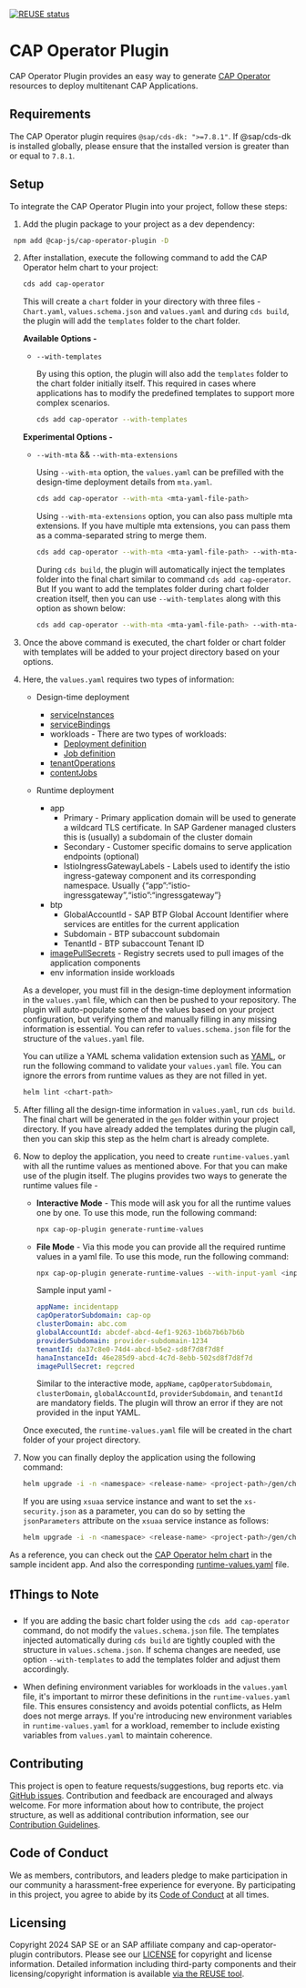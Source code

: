 [![REUSE status](https://api.reuse.software/badge/github.com/cap-js/cap-operator-plugin)](https://api.reuse.software/info/github.com/cap-js/cap-operator-plugin)

# CAP Operator Plugin

CAP Operator Plugin provides an easy way to generate [CAP Operator](https://sap.github.io/cap-operator/) resources to deploy multitenant CAP Applications.

## Requirements

The CAP Operator plugin requires `@sap/cds-dk: ">=7.8.1"`. If @sap/cds-dk is installed globally, please ensure that the installed version is greater than or equal to `7.8.1`.

## Setup

To integrate the CAP Operator Plugin into your project, follow these steps:

1. Add the plugin package to your project as a dev dependency:

```sh
 npm add @cap-js/cap-operator-plugin -D
```

2. After installation, execute the following command to add the CAP Operator helm chart to your project:

    ```sh
    cds add cap-operator
    ```
    This will create a `chart` folder in your directory with three files - `Chart.yaml`, `values.schema.json` and `values.yaml` and during `cds build`, the plugin will add the `templates` folder to the chart folder.

    **Available Options -**

    * `--with-templates`

        By using this option, the plugin will also add the `templates` folder to the chart folder initially itself. This required in cases where applications has to modify the predefined templates to support more complex scenarios.

        ```sh
        cds add cap-operator --with-templates
        ```

    **Experimental Options -**

    * `--with-mta` && `--with-mta-extensions`

        Using `--with-mta` option, the `values.yaml` can be prefilled with the design-time deployment details from `mta.yaml`.

        ```sh
        cds add cap-operator --with-mta <mta-yaml-file-path>
        ```

        Using `--with-mta-extensions` option, you can also pass multiple mta extensions. If you have multiple mta extensions, you can pass them as a comma-separated string to merge them.

        ```sh
        cds add cap-operator --with-mta <mta-yaml-file-path> --with-mta-extensions <mta-ext-yaml-1-file-path>,<mta-ext-yaml-2-file-path>
        ```

        During `cds build`, the plugin will automatically inject the templates folder into the final chart similar to command `cds add cap-operator`. But If you want to add the templates folder during chart folder creation itself, then you can use `--with-templates` along with this option as shown below:

        ```sh
        cds add cap-operator --with-mta <mta-yaml-file-path> --with-mta-extensions <mta-ext-yaml-1-file-path>,<mta-ext-yaml-2-file-path> --with-templates
        ```

3. Once the above command is executed, the chart folder or chart folder with templates will be added to your project directory based on your options.

4. Here, the `values.yaml` requires two types of information:

    * Design-time deployment
        - [serviceInstances](https://github.com/SAP/sap-btp-service-operator?tab=readme-ov-file#service-instance)
        - [serviceBindings](https://github.com/SAP/sap-btp-service-operator?tab=readme-ov-file#service-binding)
        - workloads - There are two types of workloads:
            - [Deployment definition](https://sap.github.io/cap-operator/docs/usage/resources/capapplicationversion/#workloads-with-deploymentdefinition)
            - [Job definition](https://sap.github.io/cap-operator/docs/usage/resources/capapplicationversion/#workloads-with-jobdefinition)
        - [tenantOperations](https://sap.github.io/cap-operator/docs/usage/resources/capapplicationversion/#sequencing-tenant-operations)
        - [contentJobs](https://sap.github.io/cap-operator/docs/usage/resources/capapplicationversion/#sequencing-content-jobs)

    * Runtime deployment
        - app
            - Primary - Primary application domain will be used to generate a wildcard TLS certificate. In SAP Gardener managed clusters this is (usually) a subdomain of the cluster domain
            - Secondary - Customer specific domains to serve application endpoints (optional)
            - IstioIngressGatewayLabels - Labels used to identify the istio ingress-gateway component and its corresponding namespace. Usually {“app”:“istio-ingressgateway”,“istio”:“ingressgateway”}
        - btp
            - GlobalAccountId - SAP BTP Global Account Identifier where services are entitles for the current application
            - Subdomain - BTP subaccount subdomain
            - TenantId - BTP subaccount Tenant ID
        - [imagePullSecrets](https://kubernetes.io/docs/tasks/configure-pod-container/pull-image-private-registry/) - Registry secrets used to pull images of the application components
        - env information inside workloads

    As a developer, you must fill in the design-time deployment information in the `values.yaml` file, which can then be pushed to your repository. The plugin will auto-populate some of the values based on your project configuration, but verifying them and manually filling in any missing information is essential. You can refer to `values.schema.json` file for the structure of the `values.yaml` file.

    You can utilize a YAML schema validation extension such as [YAML](https://marketplace.visualstudio.com/items?itemName=redhat.vscode-yaml), or run the following command to validate your `values.yaml` file. You can ignore the errors from runtime values as they are not filled in yet.

    ```sh
    helm lint <chart-path>
    ```

5. After filling all the design-time information in `values.yaml`, run `cds build`. The final chart will be generated in the `gen` folder within your project directory. If you have already added the templates during the plugin call, then you can skip this step as the helm chart is already complete.

6. Now to deploy the application, you need to create `runtime-values.yaml` with all the runtime values as mentioned above. For that you can make use of the plugin itself. The plugins provides two ways to generate the runtime values file -

    * **Interactive Mode** - This mode will ask you for all the runtime values one by one. To use this mode, run the following command:

        ```sh
        npx cap-op-plugin generate-runtime-values
        ```

    * **File Mode** - Via this mode you can provide all the required runtime values in a yaml file. To use this mode, run the following command:

        ```sh
        npx cap-op-plugin generate-runtime-values --with-input-yaml <input-yaml-path>
        ```

        Sample input yaml -

        ```yaml
        appName: incidentapp
        capOperatorSubdomain: cap-op
        clusterDomain: abc.com
        globalAccountId: abcdef-abcd-4ef1-9263-1b6b7b6b7b6b
        providerSubdomain: provider-subdomain-1234
        tenantId: da37c8e0-74d4-abcd-b5e2-sd8f7d8f7d8f
        hanaInstanceId: 46e285d9-abcd-4c7d-8ebb-502sd8f7d8f7d
        imagePullSecret: regcred
        ```

        Similar to the interactive mode, `appName`, `capOperatorSubdomain`, `clusterDomain`, `globalAccountId`, `providerSubdomain`, and `tenantId` are mandatory fields. The plugin will throw an error if they are not provided in the input YAML.

    Once executed, the `runtime-values.yaml` file will be created in the chart folder of your project directory.

7. Now you can finally deploy the application using the following command:

   ```sh
   helm upgrade -i -n <namespace> <release-name> <project-path>/gen/chart -f <runtime-values.yaml-path>
   ```

   If you are using `xsuaa` service instance and want to set the `xs-security.json` as a parameter, you can do so by setting the `jsonParameters` attribute on the `xsuaa` service instance as follows:

   ```sh
   helm upgrade -i -n <namespace> <release-name> <project-path>/gen/chart --set-file serviceInstances.xsuaa.jsonParameters=<project-path>/xs-security.json -f <runtime-values.yaml-path>
   ```

As a reference, you can check out the [CAP Operator helm chart](https://github.com/cap-js/incidents-app/tree/cap-operator-plugin/chart) in the sample incident app. And also the corresponding [runtime-values.yaml](https://github.com/cap-js/incidents-app/blob/cap-operator-plugin/chart/runtime-values.yaml) file.

## ❗Things to Note

* If you are adding the basic chart folder using the `cds add cap-operator` command, do not modify the `values.schema.json` file. The templates injected automatically during `cds build` are tightly coupled with the structure in `values.schema.json`. If schema changes are needed, use option `--with-templates` to add the templates folder and adjust them accordingly.

* When defining environment variables for workloads in the `values.yaml` file, it's important to mirror these definitions in the `runtime-values.yaml` file. This ensures consistency and avoids potential conflicts, as Helm does not merge arrays. If you're introducing new environment variables in `runtime-values.yaml` for a workload, remember to include existing variables from `values.yaml` to maintain coherence.

## Contributing

This project is open to feature requests/suggestions, bug reports etc. via [GitHub issues](https://github.com/cap-js/cap-operator-plugin/issues). Contribution and feedback are encouraged and always welcome. For more information about how to contribute, the project structure, as well as additional contribution information, see our [Contribution Guidelines](CONTRIBUTING.md).

## Code of Conduct

We as members, contributors, and leaders pledge to make participation in our community a harassment-free experience for everyone. By participating in this project, you agree to abide by its [Code of Conduct](CODE_OF_CONDUCT.md) at all times.

## Licensing

Copyright 2024 SAP SE or an SAP affiliate company and cap-operator-plugin contributors. Please see our [LICENSE](LICENSE) for copyright and license information. Detailed information including third-party components and their licensing/copyright information is available [via the REUSE tool](https://api.reuse.software/info/github.com/cap-js/cap-operator-plugin).
